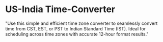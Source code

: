 # US-India Time-Converter
 "Use this simple and efficient time zone converter to seamlessly convert time from CST, EST, or PST to Indian Standard Time (IST). Ideal for scheduling across time zones with accurate 12-hour format results."
